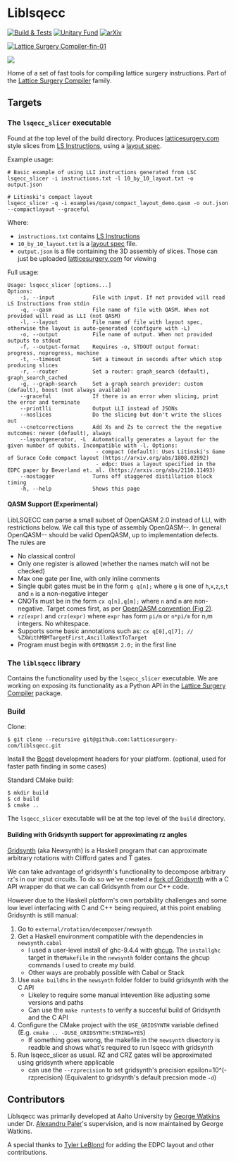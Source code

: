 # Liblsqecc

[![Build & Tests](https://github.com/latticesurgery-com/liblsqecc/actions/workflows/build_and_test.yml/badge.svg)](https://github.com/latticesurgery-com/liblsqecc/actions/workflows/build_and_test.yml)
[![Unitary Fund](https://img.shields.io/badge/Supported%20By-Unitary%20Fund-FFFF00.svg)](https://unitary.fund)
[![arXiv](https://img.shields.io/badge/arXiv-2302.02459-b31b1b.svg)](https://arxiv.org/abs/2302.02459)

[![Lattice Surgery Compiler-fin-01](https://user-images.githubusercontent.com/46719079/150657000-8e83c649-84a8-431b-aab0-d44d847e5a24.png)](https://latticesurgery.com)

![](https://user-images.githubusercontent.com/36427091/193476068-eddfea28-3d91-4398-8de4-3a55bb43faa7.gif)

Home of a set of fast tools for compiling lattice surgery instructions. Part of the [Lattice Surgery Compiler](https://github.com/latticesurgery-com/lattice-surgery-compiler) family.

## Targets
### The `lsqecc_slicer` executable

Found at the top level of the build directory. Produces [latticesurgery.com](https://latticesurgery.com) style slices from [LS Instructions](https://github.com/latticesurgery-com/lattice-surgery-compiler/issues/246), using a [layout spec](https://github.com/latticesurgery-com/lattice-surgery-compiler/issues/250).
 
Example usage: 

```shell
# Basic example of using LLI instructions generated from LSC
lsqecc_slicer -i instructions.txt -l 10_by_10_layout.txt -o output.json

# Litinski's compact layout
lsqecc_slicer -q -i examples/qasm/compact_layout_demo.qasm -o out.json --compactlayout --graceful
```
Where:
 * `instructions.txt` contains [LS Instructions](https://github.com/latticesurgery-com/lattice-surgery-compiler/issues/246)
 * `10_by_10_layout.txt` is a [layout spec](https://github.com/latticesurgery-com/lattice-surgery-compiler/issues/250) file.
 * `output.json` is a file containing the 3D assembly of slices. Those can just be uploaded [latticesurgery.com](https://latticesurgery.com) for viewing

Full usage:
```
Usage: lsqecc_slicer [options...]
Options:
    -i, --input            File with input. If not provided will read LS Instructions from stdin
    -q, --qasm             File name of file with QASM. When not provided will read as LLI (not QASM)
    -l, --layout           File name of file with layout spec, otherwise the layout is auto-generated (configure with -L)
    -o, --output           File name of output. When not provided outputs to stdout
    -f, --output-format    Requires -o, STDOUT output format: progress, noprogress, machine
    -t, --timeout          Set a timeout in seconds after which stop producing slices
    -r, --router           Set a router: graph_search (default), graph_search_cached
    -g, --graph-search     Set a graph search provider: custom (default), boost (not always available)
    --graceful             If there is an error when slicing, print the error and terminate
    --printlli             Output LLI instead of JSONs
    --noslices             Do the slicing but don't write the slices out
    --cnotcorrections      Add Xs and Zs to correct the the negative outcomes: never (default), always
    --layoutgenerator, -L  Automatically generates a layout for the given number of qubits. Incompatible with -l. Options:
                            - compact (default): Uses Litinski's Game of Surace Code compact layout (https://arxiv.org/abs/1808.02892)
                            - edpc: Uses a layout specified in the EDPC paper by Beverland et. al. (https://arxiv.org/abs/2110.11493)
    --nostagger            Turns off staggered distillation block timing
    -h, --help             Shows this page
```
#### QASM Support (Experimental)
LibLSQECC can parse a small subset of OpenQASM 2.0 instead of LLI, with restrictions below. We call this type of assembly OpenQASM--. In general OpenQASM-- should be valid OpenQASM, up to implementation defects. The rules are 
 * No classical control
 * Only one register is allowed (whether the names match will not be checked)
 * Max one gate per line, with only inline comments
 * Single qubit gates must be in the form `g q[n];` where `g` is one of `h`,`x`,`z`,`s`,`t` and `n` is a non-negative integer
 * CNOTs must be in the form `cx q[n],q[m];` where `n` and `m` are non-negative. Target comes first, as per [OpenQASM convention (Fig 2)](https://arxiv.org/pdf/1707.03429.pdf).
 * `rz(expr)` and `crz(expr)` where `expr` has form `pi/m` or `n*pi/m` for n,m integers. No whitespace.
 * Supports some basic annotations such as: `cx q[0],q[7]; // %ZXWithMBMTargetFirst,AncillaNextToTarget`
 * Program must begin with `OPENQASM 2.0;` in the first line

### The `liblsqecc` library

Contains the functionality used by the `lsqecc_slicer` executable. We are working on exposing its functionality as a Python API in the [Lattice Surgery Compiler](https://github.com/latticesurgery-com/lattice-surgery-compiler) package.

### Build
Clone:
```shell
$ git clone --recursive git@github.com:latticesurgery-com/liblsqecc.git 
```

Install the [Boost](https://www.boost.org/) development headers for your platform. (optional, used for faster path finding in some cases)

Standard CMake build:
```shell
$ mkdir build
$ cd build
$ cmake ..
```

The `lsqecc_slicer` executable will be at the top level of the `build` directory.

#### Building with Gridsynth support for approximating rz angles

[Gridsynth](https://www.mathstat.dal.ca/~selinger/newsynth/) (aka Newsynth) is a Haskell program that can approximate arbitrary rotations with Clifford gates and T gates.

We can take advantage of gridsynth's functionality to decompose arbitrary rz's in our input circuits. To do so we've created a [fork of Gridsynth](https://github.com/latticesurgery-com/rotation-decomposer/tree/main/newsynth) with a C API wrapper do that we can call Gridsynth from our C++ code.

However due to the Haskell platform's own portability challenges and some low level interfacing with C and C++ being required, at this point enabling Gridsynth is still manual:

 1. Go to `external/rotation/decomposer/newsynth`
 2. Get a Haskell environment compatible with the dependencies in `newsynth.cabal`
    * I used a user-level install of ghc-9.4.4 with [ghcup](https://www.haskell.org/ghcup/). The `installghc` target in the`Makefile` in the `newsynth` folder contains the ghcup commands I used to create my build.
    * Other ways are probably possible with Cabal or Stack
 3. Use `make buildhs` in the `newsynth` folder folder to build gridsynth with the C API
    * Likeley to require some manual intevention like adjusting some versions and paths
    * Can use the `make runtests` to verify a succesful build of Gridsynth and the C API
4. Configure the CMake project with the `USE_GRIDSYNTH` variable defined (E.g. `cmake .. -DUSE_GRIDSYNTH:STRING=YES`)
    * If something goes wrong, the makefile in the `newsynth` disectory is readble and shows what's required to run lsqecc with gridsynth
5. Run lsqecc_slicer as usual. RZ and CRZ gates will be approximated using gridsynth where applicable
    * can use the `--rzprecision` to set gridsynth's precision epsilon=10^(-rzprecision) (Equivalent to gridsynth's default precsion mode `-d`)

## Contributors

Liblsqecc was primarily developed at Aalto University by [George Watkins](https://github.com/gwwatkin) under Dr. [Alexandru Paler](https://github.com/alexandrupaler)'s supervision, and is now maintained by George Watkins.

A special thanks to [Tyler LeBlond](https://github.com/tylerrleblond) for adding the EDPC layout and other contributions.
